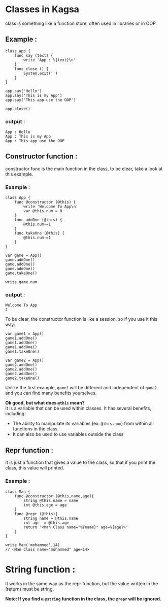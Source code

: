# Classes in Kagsa
class is something like a function store, often used in libraries or in OOP.
## Example :
```
class app {
    func say (text) {
        write 'App : %{text}\n'
    }
    func close () {
        System.exit('')
    }
}

app.say('Hello')
app.say('This is my App')
app.say('This app use the OOP')

app.close()
```
### output :
```
App : Hello
App : This is my App      
App : This app use the OOP
```

## Constructor function :
constructor func is the main function in the class, to be clear, take a look at this example.
### Example :
```
class App {
    func @constructor (@this) {
        write 'Welcome To App\n'
        var @this.num = 0
    }
    func addOne (@this) {
        @this.num+=1
    }
    func takeOne (@this) {
        @this.num-=1
    }
}

var game = App()
game.addOne()
game.addOne()
game.addOne()
game.takeOne()

write game.num
```
### output :
```
Welcome To App
2
```
To be clear, the constructor function is like a session, so if you use it this way:
```
var game1 = App()
game1.addOne()
game1.addOne()
game1.addOne()
game1.takeOne()

var game2 = App()
game2.addOne()
game2.addOne()
game2.addOne()
game2.takeOne()
```
Unlike the first example, `game1` will be different and independent of `game2` and you can find many benefits yourselves.


**Ok good, but what does `@this` mean?**<br>
It is a variable that can be used within classes. It has several benefits, including:
- The ability to manipulate its variables (ex: `@this.num`) from within all functions in the class.
- It can also be used to use variables outside the class

## Repr function :
It is just a function that gives a value to the class, so that if you print the class, this value will printed.
### Example :
```
class Man {
    func @constructor (@this,name,age){
        string @this.name = name
        int @this.age = age
    }
    func @repr (@this){
        string name = @this.name
        int age  = @this.age
        return '<Man Class name="%{name}" age=%{age}>'
    }
}

write Man('mohammed',14) 
// <Man Class name="mohammed" age=14>
```
# String function :
It works in the same way as the repr function, but the value written in the (return) must be string.

**Note: If you find a `@string` function in the class, the `@repr` will be ignored.**